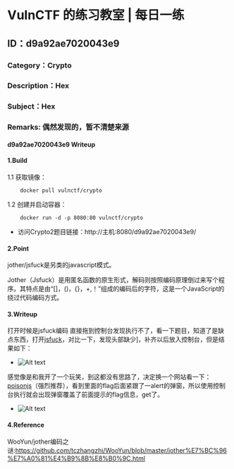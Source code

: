 # VulnCTF 的练习教室 | 每日一练
## ID：d9a92ae7020043e9
### Category：Crypto
### Description：Hex
### Subject：Hex
### Remarks: 偶然发现的，暂不清楚来源

#### d9a92ae7020043e9 Writeup

#### 1.Build

1.1 获取镜像：

```
    docker pull vulnctf/crypto
```

1.2 创建并启动容器：

```
    docker run -d -p 8080:80 vulnctf/crypto
```

* 访问Crypto2题目链接：http://主机:8080/d9a92ae7020043e9/


#### 2.Point
jother/jsfuck是另类的javascript模式。

Jother（Jsfuck）是用匿名函数的原生形式，解码则按照编码原理倒过来写个程序。其特点是由“[]，()，{}，+,！”组成的编码后的字符，这是一个JavaScript的绕过代码编码方式。


#### 3.Writeup

打开时候是jsfuck编码
直接拖到控制台发现执行不了，看一下题目，知道了是缺点东西，打开[jsfuck](http://www.jsfuck.com/)，对比一下，发现头部缺少]，补齐以后放入控制台，但是结果如下：

* ![Alt text](src/1.png)


感觉像是和我开了一个玩笑，到这都没有思路了，决定换一个网站看一下：[poisonjs](https://ooze.ninja/javascript/poisonjs/)（强烈推荐），看到里面的flag后面紧跟了一alert的弹窗，所以使用控制台执行就会出现弹窗覆盖了前面提示的flag信息，get了。

* ![Alt text](src/1.png)

#### 4.Reference

 WooYun/jother编码之谜:https://github.com/tczhangzhi/WooYun/blob/master/jother%E7%BC%96%E7%A0%81%E4%B9%8B%E8%B0%9C.html

 